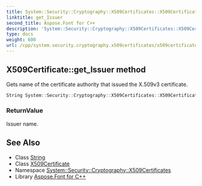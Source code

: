 ```yaml
---
title: System::Security::Cryptography::X509Certificates::X509Certificate::get_Issuer method
linktitle: get_Issuer
second_title: Aspose.Font for C++
description: 'System::Security::Cryptography::X509Certificates::X509Certificate::get_Issuer method. Gets name of the certificate authority that issued the X.509v3 certificate in C++.'
type: docs
weight: 600
url: /cpp/system.security.cryptography.x509certificates/x509certificate/get_issuer/
---
```

## X509Certificate::get_Issuer method


Gets name of the certificate authority that issued the X.509v3 certificate.

```cpp
String System::Security::Cryptography::X509Certificates::X509Certificate::get_Issuer() const
```


### ReturnValue

Issuer name.

## See Also

* Class [String](../../../system/string/)
* Class [X509Certificate](../)
* Namespace [System::Security::Cryptography::X509Certificates](../../)
* Library [Aspose.Font for C++](../../../)
